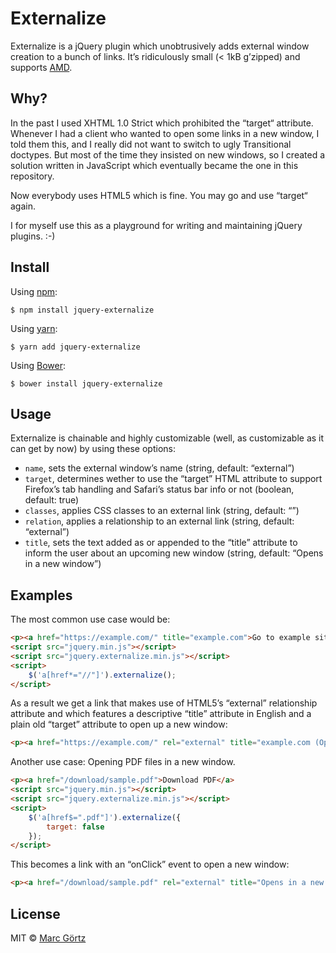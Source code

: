 # Externalize

Externalize is a jQuery plugin which unobtrusively adds external window creation to a bunch of links. It’s ridiculously small (< 1kB g’zipped) and supports [AMD](https://github.com/amdjs/amdjs-api/wiki).

## Why?

In the past I used XHTML 1.0 Strict which prohibited the “target“ attribute. Whenever I had a client who wanted to open some links in a new window, I told them this, and I really did not want to switch to ugly Transitional doctypes. But most of the time they insisted on new windows, so I created a solution written in JavaScript which eventually became the one in this repository.

Now everybody uses HTML5 which is fine. You may go and use “target“ again.

I for myself use this as a playground for writing and maintaining jQuery plugins. :-)

## Install

Using [npm](https://www.npmjs.com/get-npm):

```
$ npm install jquery-externalize
```

Using [yarn](https://yarnpkg.com/):

```
$ yarn add jquery-externalize
```

Using [Bower](https://bower.io/):

```
$ bower install jquery-externalize
```

## Usage

Externalize is chainable and highly customizable (well, as customizable as it can get by now) by using these options:

 * `name`, sets the external window’s name (string, default: “external”)
 * `target`, determines wether to use the “target” HTML attribute to support Firefox’s tab handling and Safari’s status bar info or not (boolean, default: true)
 * `classes`, applies CSS classes to an external link (string, default: “”)
 * `relation`, applies a relationship to an external link (string, default: “external”)
 * `title`, sets the text added as or appended to the “title” attribute to inform the user about an upcoming new window (string, default: “Opens in a new window”)

## Examples

The most common use case would be:

``` html
<p><a href="https://example.com/" title="example.com">Go to example site</a>
<script src="jquery.min.js"></script>
<script src="jquery.externalize.min.js"></script>
<script>
	$('a[href*="//"]').externalize();
</script>
```

As a result we get a link that makes use of HTML5’s “external” relationship attribute and which features a descriptive “title” attribute in English and a plain old “target” attribute to open up a new window:

``` html
<p><a href="https://example.com/" rel="external" title="example.com (Opens in a new window)" target="external">Go to example site</a></p>
```

Another use case: Opening PDF files in a new window.

``` html
<p><a href="/download/sample.pdf">Download PDF</a>
<script src="jquery.min.js"></script>
<script src="jquery.externalize.min.js"></script>
<script>
	$('a[href$=".pdf"]').externalize({
		target: false
	});
</script>
```

This becomes a link with an “onClick” event to open a new window:

``` html
<p><a href="/download/sample.pdf" rel="external" title="Opens in a new window">Download PDF</a></p>
```

## License

MIT © [Marc Görtz](https://marcgoertz.de/)
